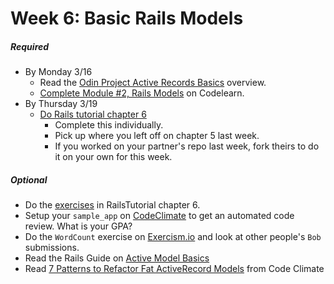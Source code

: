 # Week 6: Basic Rails Models

##### Required
- By Monday 3/16
  - Read the [Odin Project Active Records Basics](http://www.theodinproject.com/ruby-on-rails/active-record-basics) overview. 
  - [Complete Module #2, Rails Models](http://www.codelearn.org/ruby-on-rails-tutorial/introducing-models-create-migrate-rollback-destroy) on Codelearn. 
- By Thursday 3/19
  - [Do Rails tutorial chapter 6](https://www.railstutorial.org/book/modeling_users#top)
    - Complete this individually.
    - Pick up where you left off on chapter 5 last week.
    - If you worked on your partner's repo last week, fork theirs to do it on your own for this week.

##### Optional
- Do the [exercises](https://www.railstutorial.org/book/modeling_users#sec-modeling_users_exercises) in RailsTutorial chapter 6.
- Setup your `sample_app` on [CodeClimate](https://codeclimate.com/) to get an automated code review.  What is your GPA?
- Do the `WordCount` exercise on [Exercism.io](exercism.io) and look at other people's `Bob` submissions.
- Read the Rails Guide on [Active Model Basics](http://guides.rubyonrails.org/active_model_basics.html)
- Read [7 Patterns to Refactor Fat ActiveRecord Models](http://blog.codeclimate.com/blog/2012/10/17/7-ways-to-decompose-fat-activerecord-models/) from Code Climate
